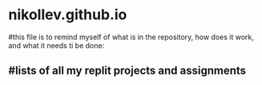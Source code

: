 # nikollev.github.io
#this file is to remind myself of what is in the repository, how does it work, and what it needs ti be done:

#lists of all my replit projects and assignments
---
